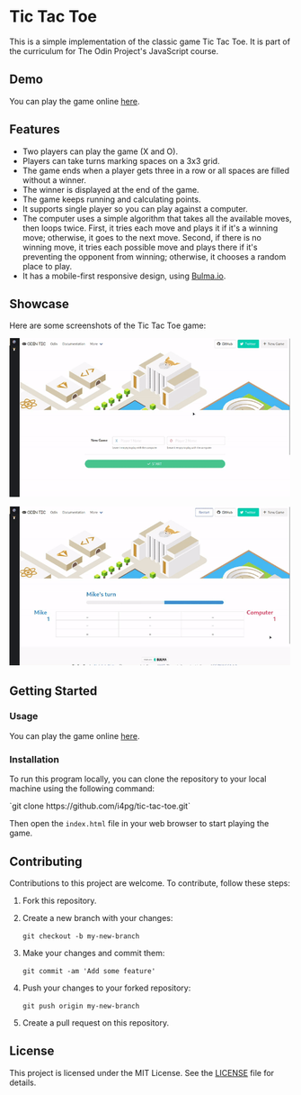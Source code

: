 </p>
<h1>Tic Tac Toe</h1>
<p>This is a simple implementation of the classic game Tic Tac Toe. It is part of the curriculum for The Odin Project's
  JavaScript course.</p>
<h2>Demo</h2>
<p>You can play the game online <a href="https://i4pg.github.io/tic-tac-toe/" target="_new">here</a>.</p>
<h2>Features</h2>
<ul>
  <li>Two players can play the game (X and O).</li>
  <li>Players can take turns marking spaces on a 3x3 grid.</li>
  <li>The game ends when a player gets three in a row or all spaces are filled without a winner.</li>
  <li>The winner is displayed at the end of the game.</li>
  <li>The game keeps running and calculating points.</li>
  <li>It supports single player so you can play against a computer.</li>
  <li>The computer uses a simple algorithm that takes all the available moves, then loops twice. First, it tries each
    move and plays it if it's a winning move; otherwise, it goes to the next move. Second, if there is no winning move,
    it tries each possible move and plays there if it's preventing the opponent from winning; otherwise, it chooses a
    random place to play.</li>
  <li>It has a mobile-first responsive design, using <a href="https://bulma.io/" target="_new">Bulma.io</a>.</li>
</ul>
<h2>Showcase</h2>
<p>Here are some screenshots of the Tic Tac Toe game:</p>
<p><img src="./assest/showcase/cp1.gif" width="500px" /></p>
<p><img src="./assest/showcase/multi.gif" width="500px" /></p>
<h2>Getting Started</h2>
<h3>Usage</h3>
<p>You can play the game online <a href="https://i4pg.github.io/tic-tac-toe/" target="_new">here</a>.</p>
<h3>Installation</h3>
<p>To run this program locally, you can clone the repository to your local machine using the following command:</p>
`git clone https://github.com/i4pg/tic-tac-toe.git`
<p>Then open the <code>index.html</code> file in your web browser to start playing the game.</p>
<h2>Contributing</h2>
<p>Contributions to this project are welcome. To contribute, follow these steps:</p>
<ol>
  <li>
    <p>Fork this repository.</p>
  </li>
  <li>
    <p>Create a new branch with your changes:</p>
    <code>git checkout -b my-new-branch</code>
  </li>
  <li>
    <p>Make your changes and commit them:</p>
    <code>git commit -am 'Add some feature'</code>
  </li>
  <li>
    <p>Push your changes to your forked repository:</p>
    <code>git push origin my-new-branch</code>
  </li>
  <li>
    <p>Create a pull request on this repository.</p>
  </li>
</ol>
<h2>License</h2>
<p>This project is licensed under the MIT License. See the <a href="LICENSE" target="_new">LICENSE</a> file for details.
</p>
</div>
